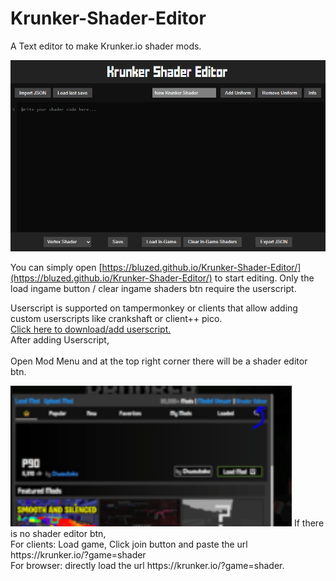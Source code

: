 # Krunker-Shader-Editor
A Text editor to make Krunker.io shader mods.<br>

![img](./assets/page.PNG?raw=true)

You can simply open [https://bluzed.github.io/Krunker-Shader-Editor/](https://bluzed.github.io/Krunker-Shader-Editor/) to start editing. Only the load ingame button / clear ingame shaders btn require the userscript.

Userscript is supported on tampermonkey or clients that allow adding custom userscripts like crankshaft or client++ pico.<br>
[Click here to download/add userscript.](https://github.com/BluZed/Krunker-Shader-Editor/raw/refs/heads/main/editor.user.js)<br>
After adding Userscript,<br><br>
Open Mod Menu and at the top right corner there will be a shader editor btn.

<img src="./assets/modmenu.png?raw=true" width="450px">
If there is no shader editor btn,<br>
For clients: Load game, Click join button and paste the url https://krunker.io/?game=shader <br>
For browser: directly load the url https://krunker.io/?game=shader.
